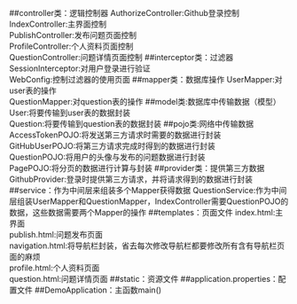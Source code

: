 ##controller类：逻辑控制器
AuthorizeController:Github登录控制  
IndexController:主界面控制  
PublishController:发布问题页面控制  
ProfileController:个人资料页面控制  
QuestionController:问题详情页面控制
##interceptor类：过滤器
SessionInterceptor:对用户登录进行验证  
WebConfig:控制过滤器的使用页面
##mapper类：数据库操作
UserMapper:对user表的操作  
QuestionMapper:对question表的操作
##model类:数据库中传输数据（模型）
User:将要传输到user表的数据封装  
Question:将要传输到question表的数据封装
##pojo类:网络中传输数据
AccessTokenPOJO:将发送第三方请求时需要的数据进行封装  
GitHubUserPOJO:将第三方请求完成时得到的数据进行封装  
QuestionPOJO:将用户的头像与发布的问题数据进行封装  
PagePOJO:将分页的数据进行计算与封装
##provider类：提供第三方数据
GithubProvider:登录时提供第三方请求，并将请求得到的数据进行封装
##service：作为中间层来组装多个Mapper获得数据
QuestionService:作为中间层组装UserMapper和QuestionMapper，IndexController需要QuestionPOJO的数据，这些数据需要两个Mapper的操作
##templates：页面文件
index.html:主界面  
publish.html:问题发布页面  
navigation.html:将导航栏封装，省去每次修改导航栏都要修改所有含有导航栏页面的麻烦  
profile.html:个人资料页面  
question.html:问题详情页面
##static：资源文件
##application.properties：配置文件
##DemoApplication：主函数main()